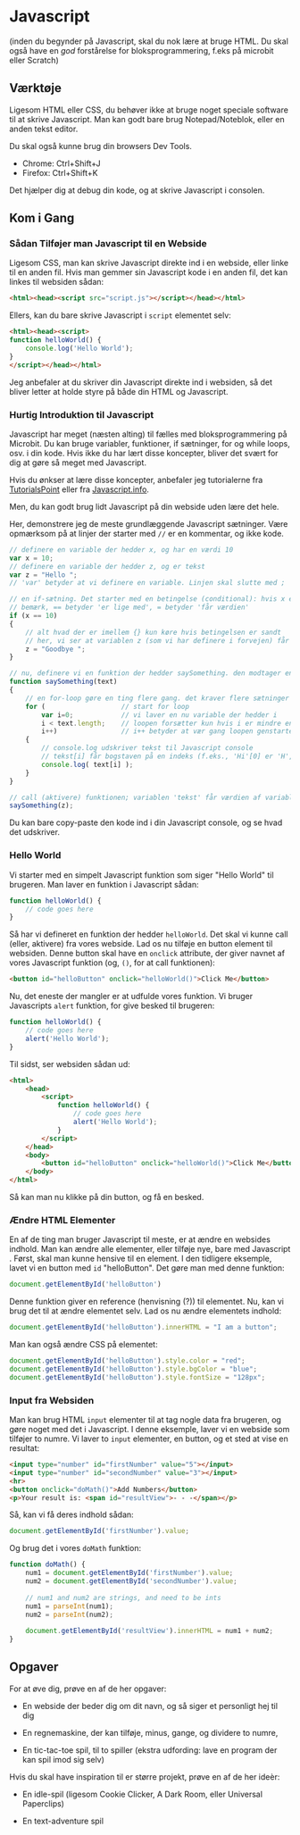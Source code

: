 # Javascript

(inden du begynder på Javascript, skal du nok lære at bruge HTML. Du skal 
også have en *god* forstårelse for bloksprogrammering, f.eks på microbit 
eller Scratch)

## Værktøje

Ligesom HTML eller CSS, du behøver ikke at bruge noget speciale software til 
at skrive Javascript. Man kan godt bare brug Notepad/Noteblok, eller en anden
tekst editor.

Du skal også kunne brug din browsers Dev Tools.

* Chrome: Ctrl+Shift+J
* Firefox: Ctrl+Shift+K

Det hjælper dig at debug din kode, og at skrive Javascript i consolen.

## Kom i Gang

### Sådan Tilføjer man Javascript til en Webside

Ligesom CSS, man kan skrive Javascript direkte ind i en webside, eller linke 
til en anden fil. Hvis man gemmer sin Javascript kode i en anden fil, det kan
linkes til websiden sådan:
```html
<html><head><script src="script.js"></script></head></html>
```
Ellers, kan du bare skrive Javascript i `script` elementet selv:

```html
<html><head><script>
function helloWorld() {
    console.log('Hello World');
}
</script></head></html>
```
Jeg anbefaler at du skriver din Javascript direkte ind i websiden, så det 
bliver letter at holde styre på både din HTML og Javascript.

### Hurtig Introduktion til Javascript

Javascript har meget (næsten alting) til fælles med bloksprogrammering på 
Microbit. Du kan bruge variabler, funktioner, if sætninger, for og while loops,
osv. i din kode. Hvis ikke du har lært disse koncepter, bliver det svært for
 dig at gøre så meget med Javascript.
 
Hvis du ønkser at lære disse koncepter, anbefaler jeg tutorialerne fra
[TutorialsPoint](https://www.tutorialspoint.com/javascript)
eller fra
[Javascript.info](https://javascript.info/first-steps).

Men, du kan godt brug lidt Javascript på din webside uden lære det hele.

Her, demonstrere jeg de meste grundlæggende Javascript sætninger. Være 
opmærksom på at linjer der starter med `//` er en kommentar, og ikke kode.

```javascript
// definere en variable der hedder x, og har en værdi 10
var x = 10;
// definere en variable der hedder z, og er tekst
var z = "Hello ";
// 'var' betyder at vi definere en variable. Linjen skal slutte med ;

// en if-sætning. Det starter med en betingelse (conditional): hvis x er lige med 10
// bemærk, == betyder 'er lige med', = betyder 'får værdien'
if (x == 10) 
{
    // alt hvad der er imellem {} kun køre hvis betingelsen er sandt
    // her, vi ser at variablen z (som vi har definere i forvejen) får en ny værdi
    z = "Goodbye ";
}

// nu, definere vi en funktion der hedder saySomething. den modtager en parameter (lokal variable) der hedder text.
function saySomething(text)
{
    // en for-loop gøre en ting flere gang. det kraver flere sætninger
    for (                   // start for loop
        var i=0;            // vi laver en nu variable der hedder i
        i < text.length;    // loopen forsætter kun hvis i er mindre en længden af text variablen
        i++)                // i++ betyder at vær gang loopen genstarter, i bliver plus i plus en
    {
        // console.log udskriver tekst til Javascript console
        // tekst[i] får bogstaven på en indeks (f.eks., 'Hi'[0] er 'H', og 'Hi'[1] er 'i' )
        console.log( text[i] );
    }
}

// call (aktivere) funktionen; variablen 'tekst' får værdien af variablen 'z'
saySomething(z);
```

Du kan bare copy-paste den kode ind i din Javascript console, og se hvad det 
udskriver.

### Hello World

Vi starter med en simpelt Javascript funktion som siger "Hello World" til 
brugeren. Man laver en funktion i Javascript sådan:

```javascript
function helloWorld() {
    // code goes here
}
```

Så har vi defineret en funktion der hedder `helloWorld`. Det skal vi kunne 
call (eller, aktivere) fra vores webside. Lad os nu tilføje en button element
 til websiden. Denne button skal have en `onclick` attribute, der giver 
 navnet af vores Javascript funktion (og, `()`, for at call funktionen):

````html
<button id="helloButton" onclick="helloWorld()">Click Me</button>
````

Nu, det eneste der mangler er at udfulde vores funktion. Vi bruger Javascripts
`alert` funktion, for give besked til brugeren:

```javascript
function helloWorld() {
    // code goes here
    alert('Hello World');
}
```
 
Til sidst, ser websiden sådan ud:

```html
<html>
    <head>
        <script>
            function helloWorld() {
                // code goes here
                alert('Hello World');
            }
        </script>
    </head>
    <body>
        <button id="helloButton" onclick="helloWorld()">Click Me</button>
    </body>
</html>
```

Så kan man nu klikke på din button, og få en besked.

### Ændre HTML Elementer

En af de ting man bruger Javascript til meste, er at ændre en websides 
indhold. Man kan ændre alle elementer, eller tilføje nye, bare med Javascript
. Først, skal man kunne hensive til en element. I den tidligere eksemple, 
lavet vi en button med `id` "helloButton". Det gøre man med denne funktion:

```javascript
document.getElementById('helloButton')
```

Denne funktion giver en reference (henvisning (?)) til elementet. Nu, kan vi 
brug det til at ændre elementet selv. Lad os nu ændre elementets indhold:

```javascript
document.getElementById('helloButton').innerHTML = "I am a button";
```

Man kan også ændre CSS på elementet:

```javascript
document.getElementById('helloButton').style.color = "red";
document.getElementById('helloButton').style.bgColor = "blue";
document.getElementById('helloButton').style.fontSize = "128px";
```

### Input fra Websiden

Man kan brug HTML `input` elementer til at tag nogle data fra brugeren, og 
gøre noget med det i Javascript. I denne eksemple, laver vi en webside som 
tilføjer to numre. Vi laver to `input` elementer, en button, og et sted at vise
 en resultat:

```html
<input type="number" id="firstNumber" value="5"></input>
<input type="number" id="secondNumber" value="3"></input>
<hr>
<button onclick="doMath()">Add Numbers</button>
<p>Your result is: <span id="resultView">- - -</span></p>

```

Så, kan vi få deres indhold sådan:

```javascript
document.getElementById('firstNumber').value;
```

Og brug det i vores `doMath` funktion:

```javascript
function doMath() {
    num1 = document.getElementById('firstNumber').value;
    num2 = document.getElementById('secondNumber').value;
    
    // num1 and num2 are strings, and need to be ints
    num1 = parseInt(num1);
    num2 = parseInt(num2);
    
    document.getElementById('resultView').innerHTML = num1 + num2;
}
```

## Opgaver

For at øve dig, prøve en af de her opgaver:

* En webside der beder dig om dit navn, og så siger et personligt hej til dig

* En regnemaskine, der kan tilføje, minus, gange, og dividere to numre,

* En tic-tac-toe spil, til to spiller (ekstra udfording: lave en program der 
kan spil imod sig selv)

Hvis du skal have inspiration til er større projekt, prøve en af de her ideèr:

* En idle-spil (ligesom Cookie Clicker, A Dark Room, eller Universal Paperclips)

* En text-adventure spil